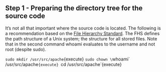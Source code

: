 ## Step 1 - Preparing the directory tree for the source code

It’s not all that important where the source code is located. The following is a recommendation based on the [File Hierarchy Standard](http://www.pathname.com/fhs/). The FHS defines the path structure of a Unix system; the structure for all stored files. Note that in the second command whoami evaluates to the username and not root (despite sudo).

`sudo mkdir /usr/src/apache`{execute}
`sudo chown \`whoami\` /usr/src/apache`{execute}
`cd /usr/src/apache`{execute}
